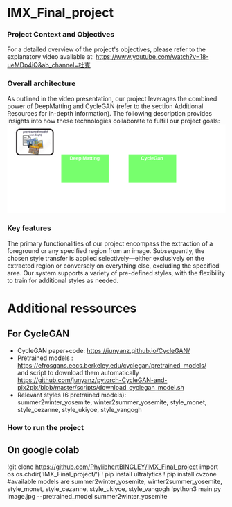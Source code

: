 # IMX_Final_project
### Project Context and Objectives
For a detailed overview of the project's objectives, please refer to the explanatory video available at: https://www.youtube.com/watch?v=18-ueMDp4iQ&ab_channel=杜克

### Overall architecture
As outlined in the video presentation, our project leverages the combined power of DeepMatting and CycleGAN (refer to the section Additional Resources for in-depth information). The following description provides insights into how these technologies collaborate to fulfill our project goals:
![architecture of the project](./img/archi.png)

### Key features
The primary functionalities of our project encompass the extraction of a foreground or any specified region from an image. Subsequently, the chosen style transfer is applied selectively—either exclusively on the extracted region or conversely on everything else, excluding the specified area. Our system supports a variety of pre-defined styles, with the flexibility to train for additional styles as needed.

# Additional ressources
## For CycleGAN
- CycleGAN paper+code: https://junyanz.github.io/CycleGAN/
- Pretrained models : https://efrosgans.eecs.berkeley.edu/cyclegan/pretrained_models/  
and script to download them automatically https://github.com/junyanz/pytorch-CycleGAN-and-pix2pix/blob/master/scripts/download_cyclegan_model.sh
- Relevant styles (6 pretrained models):  
summer2winter_yosemite, winter2summer_yosemite, style_monet, style_cezanne, style_ukiyoe, style_vangogh

### How to run the project
## On google colab
!git clone https://github.com/PhylibhertBINGLEY/IMX_Final_project
import os
os.chdir('IMX_Final_project/')
! pip install ultralytics
! pip install cvzone
 #available models are summer2winter_yosemite, winter2summer_yosemite, style_monet, style_cezanne, style_ukiyoe, style_vangogh
!python3 main.py image.jpg --pretrained_model summer2winter_yosemite


